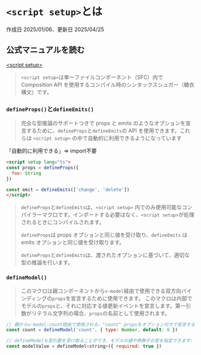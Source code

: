 # `<script setup>`とは

作成日 2025/01/06、更新日 2025/04/25

## 公式マニュアルを読む

[&lt;script setup&gt;](https://ja.vuejs.org/api/sfc-script-setup)

> `<script setup>`は単一ファイルコンポーネント（SFC）内で Composition API を使用するコンパイル時のシンタックスシュガー（糖衣構文）です。

### `defineProps()`と`defineEmits()`

> 完全な型推論のサポートつきで props と emits のようなオプションを宣言するために、`defineProps`と`defineEmits`の API を使用できます。これらは `<script setup>` の中で自動的に利用できるようになっています

「自動的に利用できる」=> import不要

```html
<script setup lang="ts">
const props = defineProps({
  foo: String
})

const emit = defineEmits(['change', 'delete'])
</script>
```

> `defineProps`と`defineEmits`は、`<script setup>` 内でのみ使用可能なコンパイラーマクロです。インポートする必要はなく、`<script setup>`が処理されるときにコンパイルされます。
>
> `defineProps`は props オプションと同じ値を受け取り、`defineEmits` は emits オプションと同じ値を受け取ります。
>
> `defineProps`と`defineEmits`は、渡されたオプションに基づいて、適切な型の推論を行います。

### `defineModel()`

> このマクロは親コンポーネントから`v-model`経由で使用できる双方向バインディングの`props`を宣言するために使用できます。
> このマクロは内部でモデルの`props`と、それに対応する値更新イベントを宣言します。第一引数がリテラル文字列の場合、`props`の名前として使用されます。

```javascript
// 親からv-model:count経由で使用される、"count" propsをオプション付きで宣言する
const count = defineModel('count', { type: Number, default: 0 })

// defineModelも型引数を受け取ることができ、モデルの値や修飾子の型を指定できます:
const modelValue = defineModel<string>({ required: true })
```
